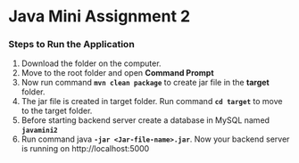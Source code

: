 # Java Mini Assignment 2


### Steps to Run the Application

1. Download the folder on the computer.
2. Move to the root folder and open **Command Prompt**
3. Now run command **```mvn clean package```** to create jar file in the **target** folder.
4. The jar file is created in target folder. Run command **```cd target```** to move to the target folder.
5. Before starting backend server create a database in MySQL named **```javamini2```**
6. Run command java **```-jar <Jar-file-name>.jar```**. Now your backend server is running on http://localhost:5000